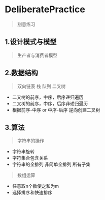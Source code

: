 # DeliberatePractice
> 刻意练习

## 1.设计模式与模型
> 生产者与消费者模型

## 2.数据结构
> 双向链表
> 栈
> 队列
> 二叉树
- 二叉树的前序，中序，后序递归遍历
- 二叉树的前序，中序，后序非递归遍历
- 根据前序-中序 or 中序-后序 逆向创建二叉树

## 3.算法

> 字符串的操作
- 字符串旋转
- 字符集合包含关系
- 字符串的全排列 非简单全排列 所有子集

> 数组运算
- 任意取n个数使之和为m
- 选择排序和快速排序

